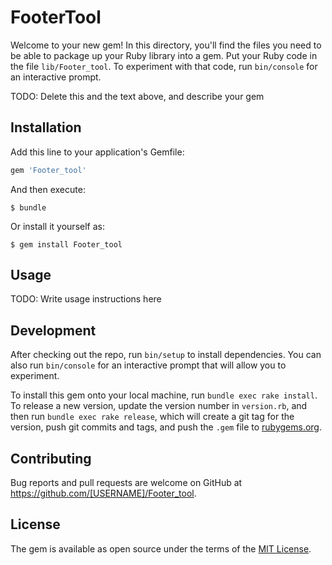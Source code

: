# FooterTool

Welcome to your new gem! In this directory, you'll find the files you need to be able to package up your Ruby library into a gem. Put your Ruby code in the file `lib/Footer_tool`. To experiment with that code, run `bin/console` for an interactive prompt.

TODO: Delete this and the text above, and describe your gem

## Installation

Add this line to your application's Gemfile:

```ruby
gem 'Footer_tool'
```

And then execute:

    $ bundle

Or install it yourself as:

    $ gem install Footer_tool

## Usage

TODO: Write usage instructions here

## Development

After checking out the repo, run `bin/setup` to install dependencies. You can also run `bin/console` for an interactive prompt that will allow you to experiment.

To install this gem onto your local machine, run `bundle exec rake install`. To release a new version, update the version number in `version.rb`, and then run `bundle exec rake release`, which will create a git tag for the version, push git commits and tags, and push the `.gem` file to [rubygems.org](https://rubygems.org).

## Contributing

Bug reports and pull requests are welcome on GitHub at https://github.com/[USERNAME]/Footer_tool.

## License

The gem is available as open source under the terms of the [MIT License](https://opensource.org/licenses/MIT).
